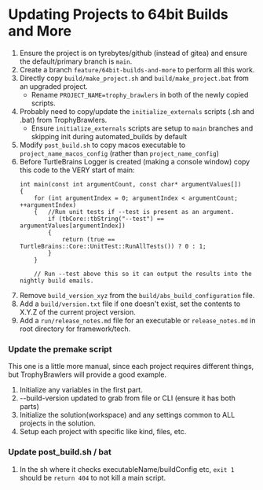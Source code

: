 
# Updating Projects to 64bit Builds and More

1. Ensure the project is on tyrebytes/github (instead of gitea) and ensure the default/primary branch is `main`.
2. Create a branch `feature/64bit-builds-and-more` to perform all this work.
3. Directly copy `build/make_project.sh` and `build/make_project.bat` from an upgraded project.
    - Rename `PROJECT_NAME=trophy_brawlers` in both of the newly copied scripts.
4. Probably need to copy/update the `initialize_externals` scripts (.sh and .bat) from TrophyBrawlers.
    - Ensure `initialize_externals` scripts are setup to `main` branches and skipping init during automated_builds by default
5. Modify `post_build.sh` to copy macos executable to `project_name_macos_config` (rather than `project_name_config`)
6. Before TurtleBrains Logger is created (making a console window) copy this code to the VERY start of main:
	```
	int main(const int argumentCount, const char* argumentValues[])
	{
		for (int argumentIndex = 0; argumentIndex < argumentCount; ++argumentIndex)
		{	//Run unit tests if --test is present as an argument.
			if (tbCore::tbString("--test") == argumentValues[argumentIndex])
			{
				return (true == TurtleBrains::Core::UnitTest::RunAllTests()) ? 0 : 1;
			}
		}

		// Run --test above this so it can output the results into the nightly build emails.
	```
7. Remove `build_version_xyz` from the `build/abs_build_configuration` file.
8. Add a `build/version.txt` file if one doesn't exist, set the contents to X.Y.Z of the current project version.
9. Add a `run/release_notes.md` file for an executable or `release_notes.md` in root directory for framework/tech.


### Update the premake script

This one is a little more manual, since each project requires different things, but TrophyBrawlers will provide a good example.

1. Initialize any variables in the first part.
2. --build-version updated to grab from file or CLI (ensure it has both parts)
3. Initialize the solution(workspace) and any settings common to ALL projects in the solution.
4. Setup each project with specific like kind, files, etc.

### Update post_build.sh / bat

1. In the sh where it checks executableName/buildConfig etc, `exit 1` should be `return 404` to not kill a main script.
